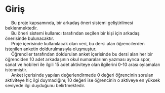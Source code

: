 <h1>Giriş</h1>
  &nbsp;&nbsp;&nbsp;&nbsp;&nbsp;Bu proje kapsamında, bir arkadaş öneri sistemi geliştirilmesi beklenmektedir.<br> 
	&nbsp;&nbsp;&nbsp;&nbsp;&nbsp;Bu öneri sistemi
kullanıcı tarafından seçilen bir kişi için arkadaş önerisinde bulunacaktır. <br>
  &nbsp;&nbsp;&nbsp;&nbsp;&nbsp;Proje içerisinde kullanılacak olan veri, bu dersi alan öğrencilerden istenilen anketin doldurulmasıyla oluşmuştur. <br>
&nbsp;&nbsp;&nbsp;&nbsp;&nbsp;Öğrenciler tarafından doldurulan anket içerisinde bu dersi alan her bir öğrenciden 10 adet arkadaşının
okul numaralarının yazması ayrıca spor, sanat ve hobileri ile ilgili 15 adet aktiviteye olan ilgilerini 0-10
arası oylamaları istenmiştir.<br> 
&nbsp;&nbsp;&nbsp;&nbsp;&nbsp;Anket içerisinde yapılan değerlendirmede 0 değeri öğrencinin sorulan
aktiviteye hiç ilgi duymadığını; 10 değeri ise öğrencinin o aktiveye en yüksek seviyede ilgi duyduğunu
belirtmektedir.
